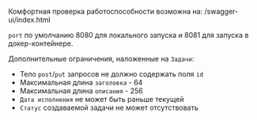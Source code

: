 Комфортная проверка работоспособности возможна на:
/swagger-ui/index.html

`port` по умолчанию 8080 для локального запуска и 8081 для запуска в докер-контейнере.

Дополнительные ограничения, наложенные на `Задачи`:
- Тело `post`/`put` запросов не должно содержать поля `id`
- Максимальная длина `заголовка` - 64
- Максимальная длина `описания` - 256
- `Дата исполнения` не может быть раньше текущей
- `Статус` создаваемой задачи не может отсутствовать